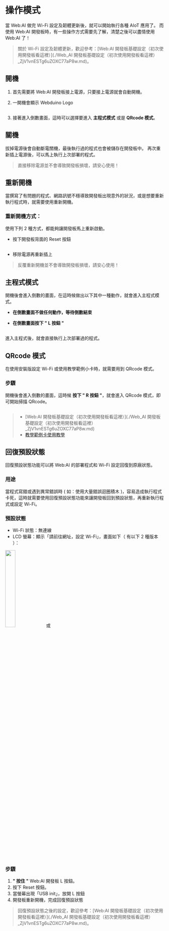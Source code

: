 

# 操作模式

當 Web:AI 做完 Wi-Fi 設定及韌體更新後，就可以開始執行各種 AIoT 應用了。
而使用 Web:AI 開發板時，有一些操作方式需要先了解，清楚之後可以盡情使用 Web:AI 了！

> 關於 Wi-Fi 設定及韌體更新，歡迎參考：[Web:AI 開發板基礎設定（初次使用開發板看這裡）](./Web_AI 開發板基礎設定（初次使用開發板看這裡）_ZjV1vnESTg6uZOXC77aP8w.md)。

## 開機

1. 首先需要將 Web:AI 開發板接上電源，只要接上電源就會自動開機。
2. 一開機會顯示 Webduino Logo

    <img src="https://md.webduino.io/uploads/upload_39d9a3c14177e2a3a00be66ce2d14caf.png" alt="" width="">

3. 接著進入倒數畫面，這時可以選擇要進入 **主程式模式** 或是 **QRcode 模式**。

## 關機

拔掉電源後會自動斷電關機，最後執行過的程式也會被儲存在開發板中。
再次重新插上電源後，可以馬上執行上次部署的程式。

> 直接移除電源並不會導致開發板損壞，請安心使用！

## 重新開機

當撰寫了有問題的程式、網路訊號不穩導致開發板出現意外的狀況，或是想要重新執行程式時，就需要使用重新開機。

### 重新開機方式：

使用下列 2 種方式，都能夠讓開發板馬上重新啟動。

- 按下開發板背面的 Reset 按鈕

    <img src="https://md.webduino.io/uploads/upload_11597dde7f02d711163102895c346df9.png" alt="" width="">

- 移除電源再重新插上

> 反覆重新開機並不會導致開發板損壞，請安心使用！

## 主程式模式

開機後會進入倒數的畫面，在這時候做出以下其中一種動作，就會進入主程式模式。

- **在倒數畫面不做任何動作，等待倒數結束**
- **在倒數畫面按下 " L 按鈕 "**

   <img src="https://md.webduino.io/uploads/upload_f9ef2d253302384ede2a83a16efac3f7.png" alt="" width="">


進入主程式後，就會直接執行上次部署過的程式。

## QRcode 模式

在使用安裝版設定 Wi-Fi 或使用教學範例小卡時，就需要用到 QRcode 模式。

### 步驟

開機後會進入倒數的畫面，這時候 **按下 " R 按鈕 "**，就會進入 QRcode 模式，即可開始掃描 QRcode。

<img src="https://md.webduino.io/uploads/upload_80075f62e13de57602897782d53ce31e.png" alt="" width="">

>- [Web:AI 開發板基礎設定（初次使用開發板看這裡）](./Web_AI 開發板基礎設定（初次使用開發板看這裡）_ZjV1vnESTg6uZOXC77aP8w.md)
>- [教學範例卡使用教學](https://md.webduino.io/dGbu1O1JQJOlXr-o_YogGg)

## 回復預設狀態

回復預設狀態功能可以將 Web:AI 的部署程式和 Wi-Fi 設定回復到原廠狀態。

### 用途

當程式寫錯或遇到異常錯誤時 ( 如：使用大量錯誤迴圈積木 )，容易造成執行程式卡死，這時就需要使用回復預設狀態功能來讓開發板回到預設狀態，再重新執行程式或設定 Wi-Fi。

### 預設狀態

- Wi-Fi 狀態：無連線
- LCD 螢幕：顯示「請前往網址，設定 Wi-Fi」，畫面如下（ 有以下 2 種版本 ）：

<img src="https://md.webduino.io/uploads/upload_8b1389ecc47f7cfa583dcb399bfe48bd.png" alt="" width="25%">   或   <img src="https://md.webduino.io/uploads/upload_7861a3b74f0ba5284de6b41dd7249bb0.png =28%x" alt="" width="">



### 步驟

1. **" 按住 "** Web:AI 開發板 L 按鈕。
2. 按下 Reset 按鈕。
3. 當螢幕出現「USB init」，放開 L 按鈕
4. 開發板重新開機，完成回復預設狀態

> 回復預設狀態之後的設定，歡迎參考：[Web:AI 開發板基礎設定（初次使用開發板看這裡）](./Web_AI 開發板基礎設定（初次使用開發板看這裡）_ZjV1vnESTg6uZOXC77aP8w.md)。


